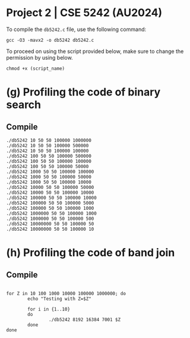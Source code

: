 # Project 2 | CSE 5242 (AU2024) 

To compile the `db5242.c` file, use the following command:
```shell
gcc -O3 -mavx2 -o db5242 db5242.c

```
To proceed on using the script provided below, make sure to change the permission by using below.
```shell
chmod +x (script_name)
```


# (g) Profiling the code of binary search
## Compile

```shell
./db5242 10 50 50 100000 1000000
./db5242 10 50 50 100000 500000
./db5242 10 50 50 100000 100000
./db5242 100 50 50 100000 500000
./db5242 100 50 50 100000 100000
./db5242 100 50 50 100000 50000
./db5242 1000 50 50 100000 100000
./db5242 1000 50 50 100000 50000
./db5242 1000 50 50 100000 10000
./db5242 10000 50 50 100000 50000
./db5242 10000 50 50 100000 10000
./db5242 100000 50 50 100000 10000
./db5242 100000 50 50 100000 5000
./db5242 100000 50 50 100000 1000
./db5242 1000000 50 50 100000 1000
./db5242 1000000 50 50 100000 500
./db5242 10000000 50 50 100000 50
./db5242 10000000 50 50 100000 10
```

# (h) Profiling the code of band join
## Compile
```shell

for Z in 10 100 1000 10000 100000 1000000; do
        echo "Testing with Z=$Z"

        for i in {1..10}
        do
                ./db5242 8192 16384 7001 $Z
        done
done
```

